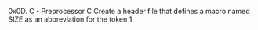 0x0D. C - Preprocessor  C
Create a header file that defines a macro named SIZE as an abbreviation for the token 1
